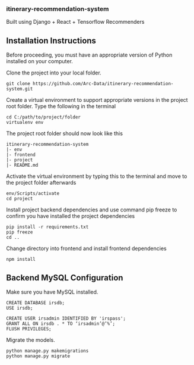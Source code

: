 ### itinerary-recommendation-system
Built using Django + React + Tensorflow Recommenders

## Installation Instructions ##

Before proceeding, you must have an appropriate version of Python installed on your computer.

Clone the project into your local folder.

```
git clone https://github.com/Arc-Data/itinerary-recommendation-system.git
```

Create a virtual environment to support appropriate versions in the project root folder.
Type the following in the terminal

```
cd C:/path/to/project/folder
virtualenv env
```

The project root folder should now look like this
```
itinerary-recommendation-system
|- env
|- frontend
|- project
|- README.md
```

Activate the virtual environment by typing this to the terminal and move to the project folder afterwards

```
env/Scripts/activate
cd project
```

Install project backend dependencies and use command pip freeze to confirm you have installed the project dependencies

```
pip install -r requirements.txt
pip freeze
cd ..
```

Change directory into frontend and install frontend dependencies

```
npm install 
```

## Backend MySQL Configuration ##

Make sure you have MySQL installed.

```
CREATE DATABASE irsdb;
USE irsdb;

CREATE USER irsadmin IDENTIFIED BY 'irspass';
GRANT ALL ON irsdb . * TO ‘irsadmin’@’%’;
FLUSH PRIVILEGES;
```

Migrate the models.

```
python manage.py makemigrations
python manage.py migrate
```
